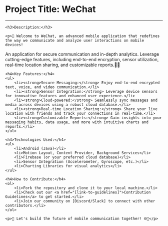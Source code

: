 <h1>Project Title: WeChat</h1>
    <hr/>

    <h3>Description:</h3>

    <p>🚀 Welcome to WeChat, an advanced mobile application that redefines the way we communicate and analyze user interactions on mobile devices!
An application for secure communication and in-depth analytics. Leverage cutting-edge features, including end-to-end encryption, sensor utilization, real-time location sharing, and customizable reports.📱✨</p>

    <h4>Key Features:</h4>
    <ul>
        <li><strong>Secure Messaging:</strong> Enjoy end-to-end encrypted text, voice, and video communication.</li>
        <li><strong>Sensor Integration:</strong> Leverage device sensors for innovative features and enhanced user experience.</li>
        <li><strong>Cloud-powered:</strong> Seamlessly sync messages and media across devices using a robust cloud database.</li>
        <li><strong>Real-time Location Sharing:</strong> Share your live location with friends and track your connections in real-time.</li>
        <li><strong>Customizable Reports:</strong> Gain insights into your messaging habits, data usage, and more with intuitive charts and reports.</li>
    </ul>

    <h4>Technologies Used:</h4>
    <ul>
        <li>Android (Java)</li>
        <li>Motion Layout, Content Provider, Background Services</li>
        <li>Firebase (or your preferred cloud database)</li>
        <li>Sensor Integration (Accelerometer, Gyroscope, etc.)</li>
        <li>Charting Libraries for visual analytics</li>
    </ul>

    <h4>How to Contribute:</h4>
    <ol>
        <li>Fork the repository and clone it to your local machine.</li>
        <li>Check out our <a href="[link-to-guidelines]">Contribution Guidelines</a> to get started.</li>
        <li>Join our community on [Discord/Slack] to connect with other contributors.</li>
    </ol>

    <p>🌟 Let's build the future of mobile communication together! 🌐💬</p>
